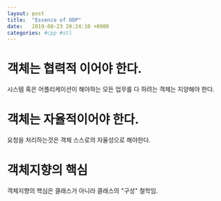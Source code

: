 ```yaml
---
layout: post
title:  "Essence of OOP"
date:   2019-08-23 20:24:10 +0900
categories: #cpp #stl
---
```


# 객체는 협력적 이어야 한다.

시스템 혹은 어플리케이션이 해야하는 모든 업무를 다 하려는 객체는 지양해야 한다.

# 객체는 자율적이어야 한다.

요청을 처리하는것은 객체 스스로의 자율성으로 해야한다.

# 객체지향의 핵심

객체지향의 핵심은 클래스가 아니라 클래스의 "구성" 철학임.

